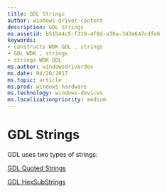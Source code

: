 ```yaml
---
title: GDL Strings
author: windows-driver-content
description: GDL Strings
ms.assetid: b51b44c5-f319-4f8d-a30a-342e647cdfe6
keywords:
- constructs WDK GDL , strings
- GDL WDK , strings
- strings WDK GDL
ms.author: windowsdriverdev
ms.date: 04/20/2017
ms.topic: article
ms.prod: windows-hardware
ms.technology: windows-devices
ms.localizationpriority: medium
---
```


# GDL Strings


GDL uses two types of strings:

[GDL Quoted Strings](gdl-quoted-strings.md)

[GDL HexSubStrings](gdl-hexsubstrings.md)

 

 




